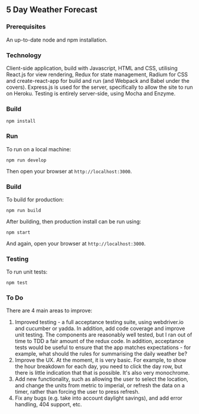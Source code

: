 ## 5 Day Weather Forecast

### Prerequisites

An up-to-date node and npm installation.

### Technology

Client-side application, build with Javascript, HTML and CSS, utilising React.js for view rendering, Redux for state management, Radium for CSS and create-react-app for build and run (and Webpack and Babel under the covers). Express.js is used for the server, specifically to allow the site to run on Heroku. Testing is entirely server-side, using Mocha and Enzyme.

### Build

```
npm install
```

### Run

To run on a local machine:

```
npm run develop
```

Then open your browser at ```http://localhost:3000```.

### Build

To build for production:

```
npm run build
```

After building, then production install can be run using:

```
npm start
```

And again, open your browser at ```http://localhost:3000```.

### Testing

To run unit tests:

```
npm test
```

### To Do

There are 4 main areas to improve:

1. Improved testing - a full acceptance testing suite, using webdriver.io and cucumber or yadda. In addition, add code coverage and improve unit testing. The components are reasonably well tested, but I ran out of time to TDD a fair amount of the redux code. In addition, acceptance tests would be useful to ensure that the app matches expectations - for example, what should the rules for summarising the daily weather be?
2. Improve the UX. At the moment, it is very basic. For example, to show the hour breakdown for each day, you need to click the day row, but there is little indication that that is possible. It's also very monochrome.
3. Add new functionality, such as allowing the user to select the location, and change the units from metric to imperial, or refresh the data on a timer, rather than forcing the user to press refresh.
4. Fix any bugs (e.g. take into account daylight savings), and add error handling, 404 support, etc.
